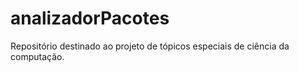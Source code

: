 # analizadorPacotes
Repositório destinado ao projeto de tópicos especiais de ciência da computação.
